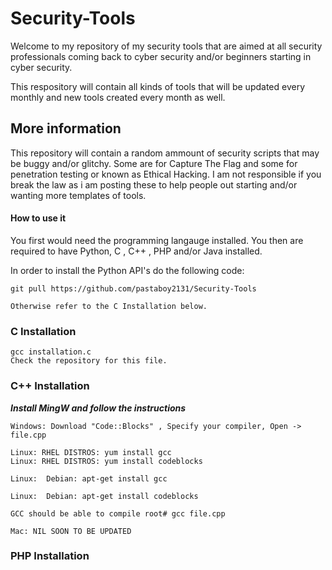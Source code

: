 # Security-Tools
Welcome to my repository of my security tools that are aimed at all security professionals coming back to cyber security and/or beginners starting in cyber security.

This respository will contain all kinds of tools that will be updated every monthly and new tools created every month as well.

## More information

This repository will contain a random ammount of security scripts that may be buggy and/or glitchy. Some are for Capture The Flag and some for penetration testing or known as Ethical Hacking. I am not responsible if you break the law as i am posting these to help people out starting and/or wanting more templates of tools.



#### How to use it

You first would need the programming langauge installed.
You then are required to have Python, C , C++ , PHP and/or Java installed.

In order to install the Python API's do the following code:

```
git pull https://github.com/pastaboy2131/Security-Tools

Otherwise refer to the C Installation below.
```


### C Installation


```
gcc installation.c
Check the repository for this file.
```


### C++ Installation

***Install  MingW and follow the instructions***
```
Windows: Download "Code::Blocks" , Specify your compiler, Open -> file.cpp
```
```
Linux: RHEL DISTROS: yum install gcc
Linux: RHEL DISTROS: yum install codeblocks
```
```
Linux:  Debian: apt-get install gcc

Linux:  Debian: apt-get install codeblocks

GCC should be able to compile root# gcc file.cpp

```

```
Mac: NIL SOON TO BE UPDATED
```


### PHP Installation

```


```
